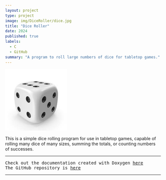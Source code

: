 ```yaml
---
layout: project
type: project
image: img/DiceRoller/dice.jpg
title: "Dice Roller"
date: 2024
published: true
labels:
  - C
  - GitHub
summary: "A program to roll large numbers of dice for tabletop games."
---
```


<img width="200" class="img-fluid" src="../img/DiceRoller/dice.jpg">

This is a simple dice rolling program for use in tabletop games, capable of rolling many dice of many sizes, summing the totals, or counting numbers of successes.
<hr>


<pre>
Check out the documentation created with Doxygen <a href="https://www2.hawaii.edu/~brewerj3/personal/Dice_Roller/">here</a>
The GitHub repository is <a href="https://github.com/brewerj3/dice_roller_3">here</a>
</pre>
<hr>